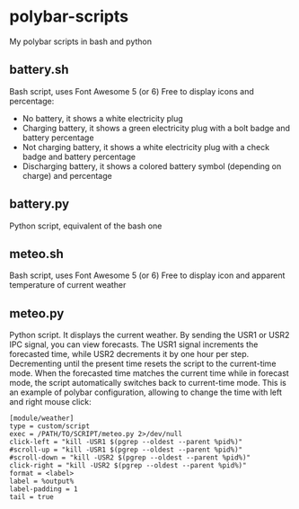 # polybar-scripts
My polybar scripts in bash and python

## battery.sh
Bash script, uses Font Awesome 5 (or 6) Free to display icons and percentage:
- No battery, it shows a white electricity plug
- Charging battery, it shows a green electricity plug with a bolt badge and battery percentage
- Not charging battery, it shows a white electricity plug with a check badge and battery percentage
- Discharging battery, it shows a colored battery symbol (depending on charge) and percentage

## battery.py
Python script, equivalent of the bash one

## meteo.sh
Bash script, uses Font Awesome 5 (or 6) Free to display icon and apparent temperature of current weather

## meteo.py
Python script. It displays the current weather. By sending the USR1 or USR2 IPC signal, you can view forecasts. The USR1 signal increments the forecasted time, while USR2 decrements it by one hour per step. Decrementing until the present time resets the script to the current-time mode. When the forecasted time matches the current time while in forecast mode, the script automatically switches back to current-time mode.
This is an example of polybar configuration, allowing to change the time with left and right mouse click:
```
[module/weather]
type = custom/script
exec = /PATH/TO/SCRIPT/meteo.py 2>/dev/null
click-left = "kill -USR1 $(pgrep --oldest --parent %pid%)"
#scroll-up = "kill -USR1 $(pgrep --oldest --parent %pid%)"
#scroll-down = "kill -USR2 $(pgrep --oldest --parent %pid%)"
click-right = "kill -USR2 $(pgrep --oldest --parent %pid%)"
format = <label>
label = %output%
label-padding = 1
tail = true
```